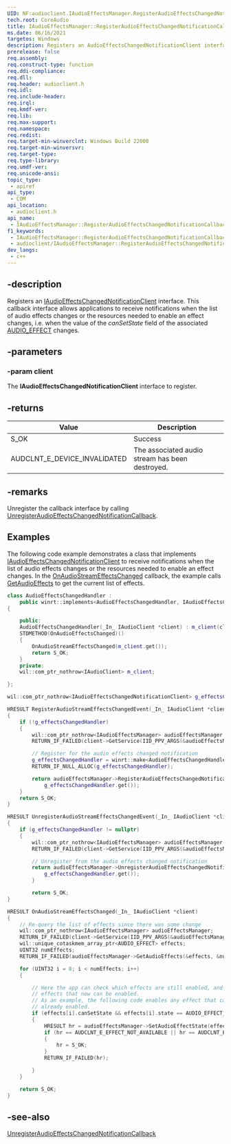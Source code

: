 ```yaml
---
UID: NF:audioclient.IAudioEffectsManager.RegisterAudioEffectsChangedNotificationCallback
tech.root: CoreAudio
title: IAudioEffectsManager::RegisterAudioEffectsChangedNotificationCallback
ms.date: 06/16/2021
targetos: Windows
description: Registers an AudioEffectsChangedNotificationClient interface.
prerelease: false
req.assembly: 
req.construct-type: function
req.ddi-compliance: 
req.dll: 
req.header: audioclient.h
req.idl: 
req.include-header: 
req.irql: 
req.kmdf-ver: 
req.lib: 
req.max-support: 
req.namespace: 
req.redist: 
req.target-min-winverclnt: Windows Build 22000
req.target-min-winversvr: 
req.target-type: 
req.type-library: 
req.umdf-ver: 
req.unicode-ansi: 
topic_type:
 - apiref
api_type:
 - COM
api_location:
 - audioclient.h
api_name:
 - IAudioEffectsManager::RegisterAudioEffectsChangedNotificationCallback
f1_keywords:
 - IAudioEffectsManager::RegisterAudioEffectsChangedNotificationCallback
 - audioclient/IAudioEffectsManager::RegisterAudioEffectsChangedNotificationCallback
dev_langs:
 - c++
---
```


## -description

Registers an [IAudioEffectsChangedNotificationClient](nn-audioclient-iaudioeffectschangednotificationclient.md) interface. This callback interface allows applications to receive notifications when the list of audio effects changes or the resources needed to enable an effect changes, i.e. when the value of the *canSetState* field of the associated [AUDIO_EFFECT](ns-audioclient-audio_effect.md) changes.

## -parameters

### -param client

The **IAudioEffectsChangedNotificationClient** interface to register.

## -returns

| Value | Description |
|-------|-------------|
| S_OK  | Success     |
| AUDCLNT_E_DEVICE_INVALIDATED | The associated audio stream has been destroyed. |

## -remarks

Unregister the callback interface by calling [UnregisterAudioEffectsChangedNotificationCallback](nf-audioclient-iaudioeffectsmanager-unregisteraudioeffectschangednotificationcallback.md).


## Examples

The following code example demonstrates a class that implements [IAudioEffectsChangedNotificationClient](nn-audioclient-iaudioeffectschangednotificationclient.md) to receive notifications when the list of audio effects changes or the resources needed to enable an effect changes. In the [OnAudioStreamEffectsChanged](nf-audioclient-iaudioeffectschangednotificationclient-onaudioeffectschanged.md) callback, the example calls [GetAudioEffects](nf-audioclient-iaudioeffectsmanager-getaudioeffects.md) to get the current list of effects.

```cpp
class AudioEffectsChangedHandler :
    public winrt::implements<AudioEffectsChangedHandler, IAudioEffectsChangedNotificationClient>
{

    public:
    AudioEffectsChangedHandler(_In_ IAudioClient *client) : m_client(client){}
    STDMETHOD(OnAudioEffectsChanged)()
    {
        OnAudioStreamEffectsChanged(m_client.get());
        return S_OK;
    }
    private:
    wil::com_ptr_nothrow<IAudioClient> m_client;

};

wil::com_ptr_nothrow<IAudioEffectsChangedNotificationClient> g_effectsChangedHandler;

HRESULT RegisterAudioStreamEffectsChangedEvent(_In_ IAudioClient *client)
{
    if (!g_effectsChangedHandler)
    {
        wil::com_ptr_nothrow<IAudioEffectsManager> audioEffectsManager;
        RETURN_IF_FAILED(client->GetService(IID_PPV_ARGS(&audioEffectsManager)));

        // Register for the audio effects changed notification
        g_effectsChangedHandler = winrt::make<AudioEffectsChangedHandler>(client).get();
        RETURN_IF_NULL_ALLOC(g_effectsChangedHandler);

        return audioEffectsManager->RegisterAudioEffectsChangedNotificationCallback(
            g_effectsChangedHandler.get());
    }
    return S_OK;
}

HRESULT UnregisterAudioStreamEffectsChangedEvent(_In_ IAudioClient *client)
{
    if (g_effectsChangedHandler != nullptr)
    {
        wil::com_ptr_nothrow<IAudioEffectsManager> audioEffectsManager;
        RETURN_IF_FAILED(client->GetService(IID_PPV_ARGS(&audioEffectsManager)));

        // Unregister from the audio effects changed notification 
        return audioEffectsManager->UnregisterAudioEffectsChangedNotificationCallback(
            g_effectsChangedHandler.get());
        }

        return S_OK;
}

HRESULT OnAudioStreamEffectsChanged(_In_ IAudioClient *client)
{
    // Re-query the list of effects since there was some change
    wil::com_ptr_nothrow<IAudioEffectsManager> audioEffectsManager;
    RETURN_IF_FAILED(client->GetService(IID_PPV_ARGS(&audioEffectsManager)));
    wil::unique_cotaskmem_array_ptr<AUDIO_EFFECT> effects;
    UINT32 numEffects;
    RETURN_IF_FAILED(audioEffectsManager->GetAudioEffects(&effects, &numEffects));

    for (UINT32 i = 0; i < numEffects; i++)
    {

        // Here the app can check which effects are still enabled, and check if there are new
        // effects that now can be enabled.
        // As an example, the following code enables any effect that can be enabled, if it is not
        // already enabled.
        if (effects[i].canSetState && effects[i].state == AUDIO_EFFECT_STATE_OFF)
        {
            HRESULT hr = audioEffectsManager->SetAudioEffectState(effects[i].id, AUDIO_EFFECT_STATE_ON));
            if (hr == AUDCLNT_E_EFFECT_NOT_AVAILABLE || hr == AUDCLNT_E_EFFECT_STATE_READ_ONLY)
            {
                hr = S_OK;
            }
            RETURN_IF_FAILED(hr);

        }
    }

    return S_OK;
}
```

## -see-also

[UnregisterAudioEffectsChangedNotificationCallback](nf-audioclient-iaudioeffectsmanager-unregisteraudioeffectschangednotificationcallback.md)

